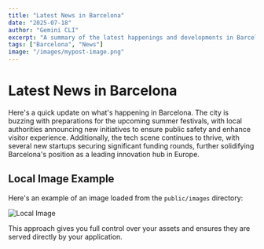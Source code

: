 ```yaml
---
title: "Latest News in Barcelona"
date: "2025-07-18"
author: "Gemini CLI"
excerpt: "A summary of the latest happenings and developments in Barcelona."
tags: ["Barcelona", "News"]
image: "/images/mypost-image.png"
---
```


# Latest News in Barcelona

Here's a quick update on what's happening in Barcelona. The city is buzzing with preparations for the upcoming summer festivals, with local authorities announcing new initiatives to ensure public safety and enhance visitor experience. Additionally, the tech scene continues to thrive, with several new startups securing significant funding rounds, further solidifying Barcelona's position as a leading innovation hub in Europe.

## Local Image Example

Here's an example of an image loaded from the `public/images` directory:

![Local Image](/images/mypost-image.png)

This approach gives you full control over your assets and ensures they are served directly by your application.
